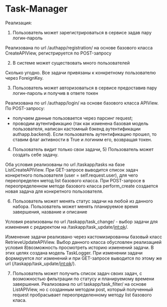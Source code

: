 # Task-Manager
Реализация:
1) Пользователь может зарегистрироваться в сервисе задав пару логин-пароль

Реализована по url /authapp/registration/ на основе базового класса CreateAPIView, регистрируется по POST-запросу

2) В системе может существовать много пользователей

Сколько угодно. Все задачи привязаны к конкретному пользователю через ForeignKey.

3) Пользователь может авторизоваться в сервисе предоставив пару логин-пароль и получив в ответе токен

Реализована по url /authapp/login/ на основе базового класса APIView. По POST-запросу:
- получаем данные пользовается через парсинг request;
- проводим аутентификацию (так как изменена базовая модель пользователя, написан кастомный бэкенд аутентификации authapp.backend). 
    Если пользователь аутентификацию прошел, то ставим флаг активности в True и логиним его, возвращая токен.

4) Пользователь видит только свои задачи, 5) Пользователь может создать себе задачу.

Оба условия реализованы по url /taskapp/tasks на базе ListCreateAPIView.
При GET-запросе выводится список задач конкретного пользователя (user = self.request.user), для чего переопределен метод list базового класса.
При POST-запросе в переопределенном методе базового класса perform_create создается новая задача для конкретного пользователя.

6) Пользователь может менять статус задачи на любой из данного набора. Пользователь может менять планируемое время завершения, название и описание

Условия реализованы по url /taskapp/task_change/ - выбор задачи для изменения с редиректом на /taskapp/task_update/<int:pk>/.

Изменение задачи реализвано через кастомизированны базовый класс RetrieveUpdateAPIView. Выбор данного класса обусловлен реализацией условия 
8)возможность просмотреть историю изменений задачи.
В этих целях создана модель TaskLogger. При изменении задачи формируется лог изменений и при GET-запросе выводится по этому же url (/taskapp/task_update/<int:pk>/).

7) Пользователь может получить список задач своих задач, с возможностью фильтрации по статусу и планируемому времени завершения.
Реализована по url taskapp/task_filter/ на основе ListAPIView, но с созданным методом post, который полученный request пробрасывает переопределенному методу list базового класа.        